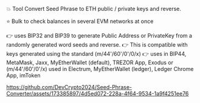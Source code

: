 💥 Tool Convert Seed Phrase to ETH public / private keys and reverse.

⭐️ Bulk to check balances in several EVM networks at once

👉 uses BIP32 and BIP39 to generate Public Address or PrivateKey from a randomly generated word seeds and  reverse.
👉 This is compatible with keys generated using the standard (m/44'/60'/0'/0/x)
👉 uses in  BIP44, MetaMask, Jaxx, MyEtherWallet (default), TREZOR App, Exodus or (m/44'/60'/0'/x) used in Electrum, MyEtherWallet (ledger), Ledger Chrome App, imToken



https://github.com/DevCrypto2024/Seed-Phrase-Converter/assets/173385897/4d5ed072-228a-4f64-9534-1a9f4251ee76

